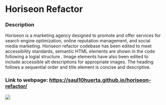 # Horiseon Refactor
### Description
Horiseon is a marketing agency designed to promote and offer services for search engine optimization, online reputation management, and social media marketing.
Horiseon refactor codebase has been edited to meet accessibility standards, semantic HTML elements are shown in the code following a logial structure . Image elements have also been edited to include accessible alt descriptions for appropriate images. The heading follows a sequential order and title element is concise and descriptive.
### Link to webpage: https://saul10huerta.github.io/horiseon-refactor/
![](html-horiseon.png)